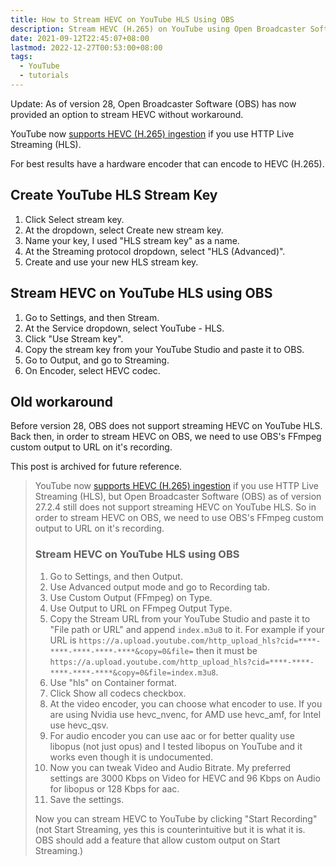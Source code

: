```yaml
---
title: How to Stream HEVC on YouTube HLS Using OBS
description: Stream HEVC (H.265) on YouTube using Open Broadcaster Software
date: 2021-09-12T22:45:07+08:00
lastmod: 2022-12-27T00:53:00+08:00
tags:
  - YouTube
  - tutorials
---
```

Update: As of version 28, Open Broadcaster Software (OBS) has now provided an option to stream HEVC without workaround.

YouTube now [supports HEVC (H.265) ingestion](https://developers.google.com/youtube/v3/live/guides/ingestion-protocol-comparison) if you use HTTP Live Streaming (HLS).

For best results have a hardware encoder that can encode to HEVC (H.265).

## Create YouTube HLS Stream Key
1. Click Select stream key.
2. At the dropdown, select Create new stream key.
3. Name your key, I used "HLS stream key" as a name.
4. At the Streaming protocol dropdown, select "HLS (Advanced)".
5. Create and use your new HLS stream key.

## Stream HEVC on YouTube HLS using OBS
1. Go to Settings, and then Stream.
2. At the Service dropdown, select YouTube - HLS.
3. Click "Use Stream key".
4. Copy the stream key from your YouTube Studio and paste it to OBS.
5. Go to Output, and go to Streaming.
6. On Encoder, select HEVC codec.

## Old workaround
Before version 28, OBS does not support streaming HEVC on YouTube HLS. Back then, in order to stream HEVC on OBS, we need to use OBS's FFmpeg custom output to URL on it's recording.

This post is archived for future reference.

> YouTube now [supports HEVC (H.265) ingestion](https://developers.google.com/youtube/v3/live/guides/ingestion-protocol-comparison) if you use HTTP Live Streaming (HLS), but Open Broadcaster Software (OBS) as of version 27.2.4 still does not support streaming HEVC on YouTube HLS. So in order to stream HEVC on OBS, we need to use OBS's FFmpeg custom output to URL on it's recording.
>
> ### Stream HEVC on YouTube HLS using OBS
> 1. Go to Settings, and then Output.
> 2. Use Advanced output mode and go to Recording tab.
> 3. Use Custom Output (FFmpeg) on Type.
> 4. Use Output to URL on FFmpeg Output Type.
> 5. Copy the Stream URL from your YouTube Studio and paste it to "File path or URL" and append `index.m3u8` to it.
> For example if your URL is `https://a.upload.youtube.com/http_upload_hls?cid=****-****-****-****-****&copy=0&file=` then it must be `https://a.upload.youtube.com/http_upload_hls?cid=****-****-****-****-****&copy=0&file=index.m3u8`.
> 6. Use "hls" on Container format.
> 7. Click Show all codecs checkbox.
> 8. At the video encoder, you can choose what encoder to use. If you are using Nvidia use hevc_nvenc, for AMD use hevc_amf, for Intel use hevc_qsv.
> 9. For audio encoder you can use aac or for better quality use libopus (not just opus) and I tested libopus on YouTube and it works even though it is undocumented.
> 10. Now you can tweak Video and Audio Bitrate. My preferred settings are 3000 Kbps on Video for HEVC and 96 Kbps on Audio for libopus or 128 Kbps for aac.
> 11. Save the settings.
>
> Now you can stream HEVC to YouTube by clicking "Start Recording" (not Start Streaming, yes this is counterintuitive but it is what it is. OBS should add a feature that allow custom output on Start Streaming.)